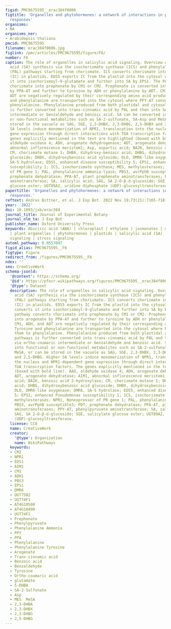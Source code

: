 ```yaml
---
figid: PMC9675595__erac384f0006
figtitle: 'Organelles and phytohormones: a network of interactions in plant stress
  responses'
organisms:
- NA
organisms_ner:
- Arabidopsis thaliana
pmcid: PMC9675595
filename: erac384f0006.jpg
figlink: /pmc/articles/PMC9675595/figure/F6/
number: F6
caption: The role of organelles in salicylic acid signaling. Overview of salicylic
  acid (SA) synthesis via the isochorismate synthase (ICS) and phenylalanine ammonia-lyase
  (PAL) pathways starting from chorismate. ICS converts chorismate into isochorismate
  (IC) in plastids. EDS5 exports IC from the plastid into the cytosol where PBS3 converts
  it into isochorismoyl-9-glutamate and further into SA by EPS1. The PAL pathway converts
  chorismate into prephenate by CM1 or CM2. Prephenate is converted into arogenate
  by PPA-AT and further to tyrosine by ADH or phenylalanine by ADT. CM1, ADH, and
  ADT are negatively regulated by their corresponding amino acid products. Tyrosine
  and phenylalanine are transported into the cytosol where PPY-AT converts them to
  phenylalanine. Phenylalanine produced from both plastidal and cytosolic pathways
  is further converted into trans-cinnamic acid by PAL and then into SA via ortho-coumaric
  intermediate or benzaldehyde and benzoic acid. SA can be converted into functional
  or non-functional metabolites such as SA-2-sulfonate, SA-Asp and MeSA, or can be
  stored in the vacuole as SAG, SGE, 2,3-DHBX, 2,3-DHBG, 2,5-DHBX and 2,5-DHBG. Higher
  SA levels induce monomerization of NPR1, translocation into the nucleus and NPR1-dependent
  gene expression through direct interactions with TGA transcription factors. The
  genes explicitly mentioned in the text are highlighted (boxed with bold line). AAO,
  aldehyde oxidase 4; ADH, arogenate dehydrogenase; ADT, arogenate dehydratase; AIM1,
  abnormal inflorescence meristem1; Asp, aspartic acid; BA2H, benzoic acid 2-hydroxylase;
  CM, chorismate mutase 1; DHBA, dihydroxy-benzaic acid; DHBG, dihydroxybenzoic acid
  glucoside; DHBX, dihydroxybenzoic acid xyloside; DLO, DMR6-like oxygenase; DMR6,
  SA-5 hydrolase; EDS5, enhanced disease susceptibility 5; EPS1, enhanced Pseudomonas
  susceptibility 1; ICS, isochorismate synthase; MES, methylesterases; NPR1, Nonexpresser
  of PR gene 1; PAL, phenylalanine ammonia-lyase; PBS3, avrPphB susceptible3; PDT,
  prephenate dehydratase; PPA-AT, plant prephenate aminotransferases; PPY-AT, phenylpyruvate
  aminotransferase; SA, salicylic acid; SAG, SA 2-O-β-d-glucoside; SGE, salicylate
  glucose ester; UGT89A2, uridine diphosphate (UDP)-glucosyltransferase.
papertitle: 'Organelles and phytohormones: a network of interactions in plant stress
  responses.'
reftext: Andras Bittner, et al. J Exp Bot. 2022 Nov 19;73(21):7165-7181.
year: '2022'
doi: 10.1093/jxb/erac384
journal_title: Journal of Experimental Botany
journal_nlm_ta: J Exp Bot
publisher_name: Oxford University Press
keywords: Abscisic acid (ABA) | chloroplast | ethylene | jasmonates | mitochondria
  | plant organelles | phytohormones | plastids | salicylic acid (SA) | retrograde
  signaling | stress signaling
automl_pathway: 0.9557097
figid_alias: PMC9675595__F6
figtype: Figure
redirect_from: /figures/PMC9675595__F6
ndex: ''
seo: CreativeWork
schema-jsonld:
  '@context': https://schema.org/
  '@id': https://pfocr.wikipathways.org/figures/PMC9675595__erac384f0006.html
  '@type': Dataset
  description: The role of organelles in salicylic acid signaling. Overview of salicylic
    acid (SA) synthesis via the isochorismate synthase (ICS) and phenylalanine ammonia-lyase
    (PAL) pathways starting from chorismate. ICS converts chorismate into isochorismate
    (IC) in plastids. EDS5 exports IC from the plastid into the cytosol where PBS3
    converts it into isochorismoyl-9-glutamate and further into SA by EPS1. The PAL
    pathway converts chorismate into prephenate by CM1 or CM2. Prephenate is converted
    into arogenate by PPA-AT and further to tyrosine by ADH or phenylalanine by ADT.
    CM1, ADH, and ADT are negatively regulated by their corresponding amino acid products.
    Tyrosine and phenylalanine are transported into the cytosol where PPY-AT converts
    them to phenylalanine. Phenylalanine produced from both plastidal and cytosolic
    pathways is further converted into trans-cinnamic acid by PAL and then into SA
    via ortho-coumaric intermediate or benzaldehyde and benzoic acid. SA can be converted
    into functional or non-functional metabolites such as SA-2-sulfonate, SA-Asp and
    MeSA, or can be stored in the vacuole as SAG, SGE, 2,3-DHBX, 2,3-DHBG, 2,5-DHBX
    and 2,5-DHBG. Higher SA levels induce monomerization of NPR1, translocation into
    the nucleus and NPR1-dependent gene expression through direct interactions with
    TGA transcription factors. The genes explicitly mentioned in the text are highlighted
    (boxed with bold line). AAO, aldehyde oxidase 4; ADH, arogenate dehydrogenase;
    ADT, arogenate dehydratase; AIM1, abnormal inflorescence meristem1; Asp, aspartic
    acid; BA2H, benzoic acid 2-hydroxylase; CM, chorismate mutase 1; DHBA, dihydroxy-benzaic
    acid; DHBG, dihydroxybenzoic acid glucoside; DHBX, dihydroxybenzoic acid xyloside;
    DLO, DMR6-like oxygenase; DMR6, SA-5 hydrolase; EDS5, enhanced disease susceptibility
    5; EPS1, enhanced Pseudomonas susceptibility 1; ICS, isochorismate synthase; MES,
    methylesterases; NPR1, Nonexpresser of PR gene 1; PAL, phenylalanine ammonia-lyase;
    PBS3, avrPphB susceptible3; PDT, prephenate dehydratase; PPA-AT, plant prephenate
    aminotransferases; PPY-AT, phenylpyruvate aminotransferase; SA, salicylic acid;
    SAG, SA 2-O-β-d-glucoside; SGE, salicylate glucose ester; UGT89A2, uridine diphosphate
    (UDP)-glucosyltransferase.
  license: CC0
  name: CreativeWork
  creator:
    '@type': Organization
    name: WikiPathways
  keywords:
  - CM2
  - NPR1
  - EDS1
  - AIM1
  - CM1
  - ADH1
  - PBS3
  - EPS1
  - DMR6
  - UGT75B2
  - UGT74F1
  - AT4G10500
  - AT4G10490
  - UGT74F2
  - Prephenate
  - Phenylpyruvate
  - Phenylalanine Ammonia
  - PPY
  - PPA
  - Phenylalanine
  - Phenylalanine Tyrosine
  - Arogenate
  - Trans-cinnamic acid
  - Benzoic acid
  - Benzaldehyde
  - Tyrosine
  - Ortho-coumaric acid
  - glutamate
  - 5-DHBA
  - SA-2-Sulfonate
  - Asp
  - MES  MeSA
  - 2,3-DHBA
  - 2,3-DHBX
  - 2,3-DHBG
  - 2,5-DHBG
---
```

